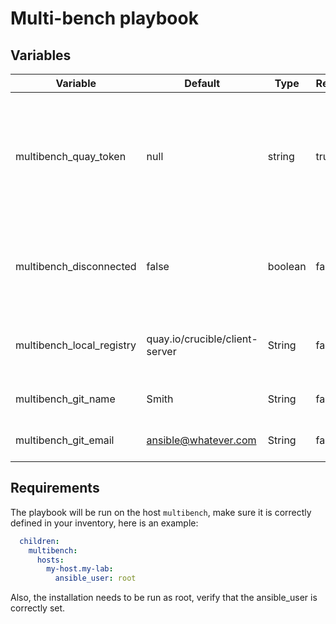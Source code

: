 # Multi-bench playbook

## Variables

| Variable                  | Default                        | Type    | Required | Description                                                                          |
|---------------------------|--------------------------------|---------|----------|--------------------------------------------------------------------------------------|
| multibench_quay_token     | null                           | string  | true     | Path to the file which contains the credentials for accessing the container registry |
| multibench_disconnected   | false                          | boolean | false    | Set it to 'true' if the multibench host does not have access to the Internet         |
| multibench_local_registry | quay.io/crucible/client-server | String  | false    | Registry that will be used to pull the crucible images                               |
| multibench_git_name       | Smith                          | String  | false    | Name displayed in git                                                             |
| multibench_git_email      | ansible@whatever.com           | String  | false    | email displayed in git                                                            |

## Requirements
The playbook will be run on the host `multibench`, make sure it is correctly defined in your inventory, here is an example:
```yaml
  children:
    multibench:
      hosts:
        my-host.my-lab:
          ansible_user: root
```
Also, the installation needs to be run as root, verify that the ansible_user is correctly set.
